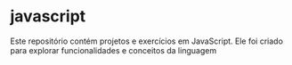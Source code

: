 # javascript
 Este repositório contém projetos e exercícios em JavaScript. Ele foi criado para explorar funcionalidades e conceitos da linguagem
